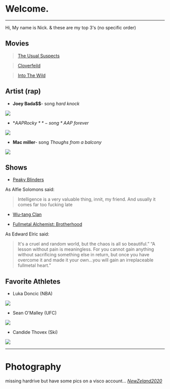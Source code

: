 # Welcome.
-------------------------------------------------------------------------------------------------------
Hi, My name is Nick. & these are my top 3's (no specific order)

## Movies 
 > [The Usual Suspects](https://en.wikipedia.org/wiki/The_Usual_Suspects)

 > [Cloverfeild](https://en.wikipedia.org/wiki/Cloverfield)

 > [Into The Wild](https://en.wikipedia.org/wiki/Into_the_Wild_(film))

## Artist (rap)
 - **Joey Bada$$**- song *hard knock*
 
[![](http://img.youtube.com/vi/Uv658wfVt6I/0.jpg)](http://www.youtube.com/watch?v=Uv658wfVt6I "Joey")
 
 - **A$AP Rocky**- song *A$AP forever* 
 
 [![](http://img.youtube.com/vi/qxUKNrzX20M/0.jpg)](http://www.youtube.com/watch?v=qxUKNrzX20M "ASAP")

 - **Mac miller**- song *Thoughs from a balcony*

 [![](http://img.youtube.com/vi/nxufWf7dEcM/0.jpg)](http://www.youtube.com/watch?v=nxufWf7dEcM "MAC")

## Shows
 - [Peaky Blinders](https://en.wikipedia.org/wiki/Peaky_Blinders_(TV_series))
 
As Alfie Solomons said:

>Intelligence is a very valuable thing, innit, my friend. And usually it comes far too fucking late

 - [Wu-tang Clan](https://en.wikipedia.org/wiki/Wu-Tang:_An_American_Saga)

 - [Fullmetal Alchemist: Brotherhood](https://en.wikipedia.org/wiki/Fullmetal_Alchemist:_Brotherhood)
 
 As Edward Elric said:
 
>It's a cruel and random world, but the chaos is all so beautiful.” “A lesson without pain is meaningless. For you cannot gain anything without sacrificing   something else in return, but once you have overcome it and made it your own...you will gain an irreplaceable fullmetal heart.”

## Favorite Athletes
 - Luka Doncic (NBA)

[![](http://img.youtube.com/vi/PnQ1L9V-ELg/0.jpg)](http://www.youtube.com/watch?v=PnQ1L9V-ELg "ski")
 - Sean O'Malley (UFC)
 
[![](http://img.youtube.com/vi/kYO5xpxvuQM/0.jpg)](http://www.youtube.com/watch?v=kYO5xpxvuQM "ski")

 - Candide Thovex (Ski)
 
[![](http://img.youtube.com/vi/yKP7jQknGjs/0.jpg)](http://www.youtube.com/watch?v=yKP7jQknGjs "ski")
 
 ------------------------------------------------------------------------------------------------------

# Photography
 
 missing hardrive but have some pics on a visco account...
 [*NewZeland2020*](https://vsco.co/nbower26/gallery) 

